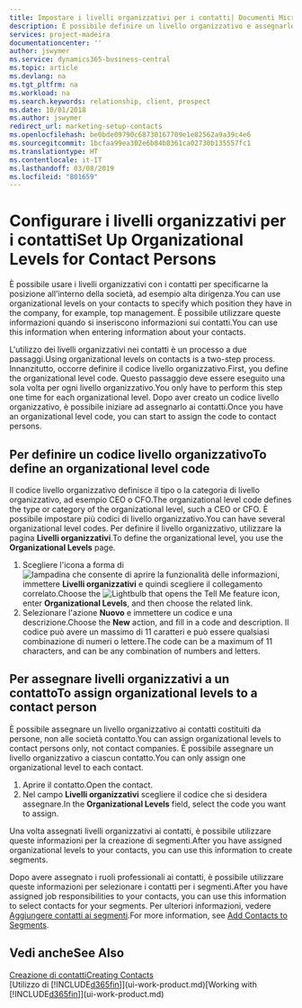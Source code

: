 ```yaml
---
title: Impostare i livelli organizzativi per i contatti| Documenti Microsoft
description: È possibile definire un livello organizzativo e assegnarlo al contatto per indicare la posizione all'interno della rispettiva società, ad esempio alta dirigenza.
services: project-madeira
documentationcenter: ''
author: jswymer
ms.service: dynamics365-business-central
ms.topic: article
ms.devlang: na
ms.tgt_pltfrm: na
ms.workload: na
ms.search.keywords: relationship, client, prospect
ms.date: 10/01/2018
ms.author: jswymer
redirect_url: marketing-setup-contacts
ms.openlocfilehash: be0bde09790c68730167709e1e82562a9a39c4e6
ms.sourcegitcommit: 1bcfaa99ea302e6b84b8361ca02730b135557fc1
ms.translationtype: HT
ms.contentlocale: it-IT
ms.lasthandoff: 03/08/2019
ms.locfileid: "801659"
---
```

# <a name="set-up-organizational-levels-for-contact-persons"></a><span data-ttu-id="9f3df-103">Configurare i livelli organizzativi per i contatti</span><span class="sxs-lookup"><span data-stu-id="9f3df-103">Set Up Organizational Levels for Contact Persons</span></span>
<span data-ttu-id="9f3df-104">È possibile usare i livelli organizzativi con i contatti per specificarne la posizione all'interno della società, ad esempio alta dirigenza.</span><span class="sxs-lookup"><span data-stu-id="9f3df-104">You can use organizational levels on your contacts to specify which position they have in the company, for example, top management.</span></span> <span data-ttu-id="9f3df-105">È possibile utilizzare queste informazioni quando si inseriscono informazioni sui contatti.</span><span class="sxs-lookup"><span data-stu-id="9f3df-105">You can use this information when entering information about your contacts.</span></span>

<span data-ttu-id="9f3df-106">L'utilizzo dei livelli organizzativi nei contatti è un processo a due passaggi.</span><span class="sxs-lookup"><span data-stu-id="9f3df-106">Using organizational levels on contacts is a two-step process.</span></span> <span data-ttu-id="9f3df-107">Innanzitutto, occorre definire il codice livello organizzativo.</span><span class="sxs-lookup"><span data-stu-id="9f3df-107">First, you define the organizational level code.</span></span> <span data-ttu-id="9f3df-108">Questo passaggio deve essere eseguito una sola volta per ogni livello organizzativo.</span><span class="sxs-lookup"><span data-stu-id="9f3df-108">You only have to perform this step one time for each organizational level.</span></span> <span data-ttu-id="9f3df-109">Dopo aver creato un codice livello organizzativo, è possibile iniziare ad assegnarlo ai contatti.</span><span class="sxs-lookup"><span data-stu-id="9f3df-109">Once you have an organizational level code, you can start to assign the code to contact persons.</span></span>

## <a name="to-define-an-organizational-level-code"></a><span data-ttu-id="9f3df-110">Per definire un codice livello organizzativo</span><span class="sxs-lookup"><span data-stu-id="9f3df-110">To define an organizational level code</span></span>
<span data-ttu-id="9f3df-111">Il codice livello organizzativo definisce il tipo o la categoria di livello organizzativo, ad esempio CEO o CFO.</span><span class="sxs-lookup"><span data-stu-id="9f3df-111">The organizational level code defines the type or category of the organizational level, such a CEO  or CFO.</span></span> <span data-ttu-id="9f3df-112">È possibile impostare più codici di livello organizzativo.</span><span class="sxs-lookup"><span data-stu-id="9f3df-112">You can have several organizational level codes.</span></span> <span data-ttu-id="9f3df-113">Per definire il livello organizzativo, utilizzare la pagina **Livelli organizzativi**.</span><span class="sxs-lookup"><span data-stu-id="9f3df-113">To define the organizational level, you use the **Organizational Levels** page.</span></span>

1. <span data-ttu-id="9f3df-114">Scegliere l'icona a forma di ![lampadina che consente di aprire la funzionalità delle informazioni](media/ui-search/search_small.png "Informazioni sull'operazione che si desidera eseguire"), immettere **Livelli organizzativi** e quindi scegliere il collegamento correlato.</span><span class="sxs-lookup"><span data-stu-id="9f3df-114">Choose the ![Lightbulb that opens the Tell Me feature](media/ui-search/search_small.png "Tell me what you want to do") icon, enter **Organizational Levels**, and then choose the related link.</span></span>
2. <span data-ttu-id="9f3df-115">Selezionare l'azione **Nuovo** e immettere un codice e una descrizione.</span><span class="sxs-lookup"><span data-stu-id="9f3df-115">Choose the **New** action, and fill in a code and description.</span></span> <span data-ttu-id="9f3df-116">Il codice può avere un massimo di 11 caratteri e può essere qualsiasi combinazione di numeri o lettere.</span><span class="sxs-lookup"><span data-stu-id="9f3df-116">The code can be a maximum of 11 characters, and can be any combination of numbers and letters.</span></span>

## <a name="to-assign-organizational-levels-to-a-contact-person"></a><span data-ttu-id="9f3df-117">Per assegnare livelli organizzativi a un contatto</span><span class="sxs-lookup"><span data-stu-id="9f3df-117">To assign organizational levels to a contact person</span></span>
<span data-ttu-id="9f3df-118">È possibile assegnare un livello organizzativo ai contatti costituiti da persone, non alle società contatto.</span><span class="sxs-lookup"><span data-stu-id="9f3df-118">You can assign organizational levels to contact persons only, not contact companies.</span></span> <span data-ttu-id="9f3df-119">È possibile assegnare un livello organizzativo a ciascun contatto.</span><span class="sxs-lookup"><span data-stu-id="9f3df-119">You can only assign one organizational level to each contact.</span></span>

1. <span data-ttu-id="9f3df-120">Aprire il contatto.</span><span class="sxs-lookup"><span data-stu-id="9f3df-120">Open the contact.</span></span>
2. <span data-ttu-id="9f3df-121">Nel campo **Livelli organizzativi** scegliere il codice che si desidera assegnare.</span><span class="sxs-lookup"><span data-stu-id="9f3df-121">In the **Organizational Levels** field, select the code you want to assign.</span></span>

<span data-ttu-id="9f3df-122">Una volta assegnati livelli organizzativi ai contatti, è possibile utilizzare queste informazioni per la creazione di segmenti.</span><span class="sxs-lookup"><span data-stu-id="9f3df-122">After you have assigned organizational levels to your contacts, you can use this information to create segments.</span></span>

<span data-ttu-id="9f3df-123">Dopo avere assegnato i ruoli professionali ai contatti, è possibile utilizzare queste informazioni per selezionare i contatti per i segmenti.</span><span class="sxs-lookup"><span data-stu-id="9f3df-123">After you have assigned job responsibilities to your contacts, you can use this information to select contacts for your segments.</span></span> <span data-ttu-id="9f3df-124">Per ulteriori informazioni, vedere [Aggiungere contatti ai segmenti](marketing-add-contact-segment.md).</span><span class="sxs-lookup"><span data-stu-id="9f3df-124">For more information, see [Add Contacts to Segments](marketing-add-contact-segment.md).</span></span>

## <a name="see-also"></a><span data-ttu-id="9f3df-125">Vedi anche</span><span class="sxs-lookup"><span data-stu-id="9f3df-125">See Also</span></span>
[<span data-ttu-id="9f3df-126">Creazione di contatti</span><span class="sxs-lookup"><span data-stu-id="9f3df-126">Creating Contacts</span></span>](marketing-create-contact-companies.md)  
<span data-ttu-id="9f3df-127">[Utilizzo di [!INCLUDE[d365fin](includes/d365fin_md.md)]](ui-work-product.md)</span><span class="sxs-lookup"><span data-stu-id="9f3df-127">[Working with [!INCLUDE[d365fin](includes/d365fin_md.md)]](ui-work-product.md)</span></span>  
